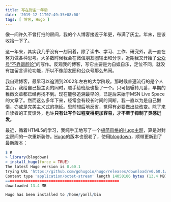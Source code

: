 ```yaml
---
title: 写在封尘一年后
date: '2019-12-11T07:49:35+08:00'
tags: [ 博客, Hugo ]
---
```


像一间许久不曾打扫的房间，我的个人博客接近于年更，布满了灰尘。年末，是该收拾一下了。

这一年来，其实我几乎没有一刻闲着，除了读书、学习、工作、研究外，我一直在努力做各种思考。大多数时候我会在微信朋友圈输出和分享，近期我又开始了[公众号“不靠谱颜论”](/public/)的写作。反观我的博客，写它主要是为自娱自乐，定位不同，就没有加留言评论功能，所以不像朋友圈和公众号那么热闹。

我自建博客，最早可以追溯到2002年左右的大学阶段。那时候普遍流行的是个人主页，我给自己搭主页的同时，顺手给班级也搭了一个。只可惜辗转几番，早期的稚嫩文章都已经再找不到。现在能够追溯最早的，已是后来始于MSN Live Space的文章了。然而这么多年下来，经常会有较长时间的间断，我一直以为是自己懒惰，亦或是完美主义式的拖延。思前想后地反省，觉得有必要做出些改变。除了来自读者的正反馈外，也许**只有让写作过程变得更加容易，才不至于抑制了灵感迸发**。

最近，循着HTML5的学习，我纯手工地写了一个[极简风格的Hugo主题](https://github.com/yanlinlin82/simple-style)，算是对封尘房间的一次重新装修。[Hugo](https://gohugo.io/)的版本也很老了，使用[blogdown](https://bookdown.org/yihui/blogdown/)，顺带更新到了最新版本：

```r
$ R
> library(blogdown)
> install_hugo(force = TRUE)
The latest Hugo version is 0.60.1
trying URL 'https://github.com/gohugoio/hugo/releases/download/v0.60.1/hugo_extended_0.60.1_Linux-64bit.tar.gz'
Content type 'application/octet-stream' length 14050106 bytes (13.4 MB)
==================================================
downloaded 13.4 MB

Hugo has been installed to /home/yanll/bin
```
